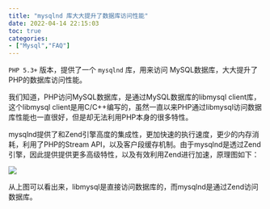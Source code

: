 ```yaml
---
title: "mysqlnd 库大大提升了数据库访问性能"
date: 2022-04-14 22:15:03
toc: true
categories:
- ["Mysql","FAQ"]
---
```


`PHP 5.3+` 版本，提供了一个 `mysqlnd` 库，用来访问 MySQL数据库，大大提升了PHP的数据库访问性能。

我们知道，PHP访问MySQL数据库，是通过MySQL数据库的libmysql client库，这个libmysql client是用C/C++编写的，虽然一直以来PHP通过libmysql访问数据库性能也一直很好，但是却无法利用PHP本身的很多特性。

mysqlnd提供了和Zend引擎高度的集成性，更加快速的执行速度，更少的内存消耗，利用了PHP的Stream API，以及客户段缓存机制。由于mysqlnd是透过Zend引擎，因此提供提供更多高级特性，以及有效利用Zend进行加速，原理图如下：

![](https://file.wulicode.com/yuque/202208/24/23/2157NnvqQjIB.png?x-oss-process=image/resize,h_250)

从上图可以看出来，libmysql是直接访问数据库的，而mysqlnd是通过Zend访问数据库。

